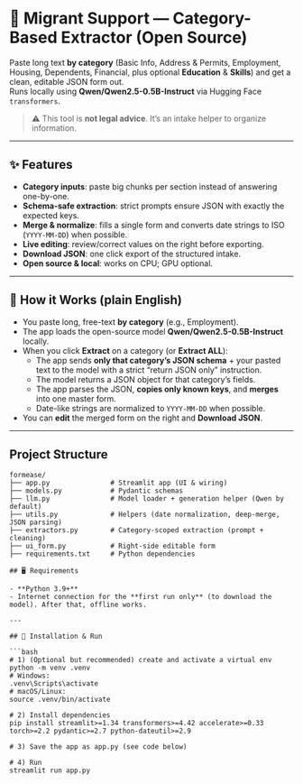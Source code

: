 # 🤝 Migrant Support — Category-Based Extractor (Open Source)

Paste long text **by category** (Basic Info, Address & Permits, Employment, Housing, Dependents, Financial, plus optional **Education** & **Skills**) and get a clean, editable JSON form out.  
Runs locally using **Qwen/Qwen2.5-0.5B-Instruct** via Hugging Face `transformers`.

> ⚠️ This tool is **not legal advice**. It’s an intake helper to organize information.

---

## ✨ Features

- **Category inputs**: paste big chunks per section instead of answering one-by-one.
- **Schema-safe extraction**: strict prompts ensure JSON with exactly the expected keys.
- **Merge & normalize**: fills a single form and converts date strings to ISO (`YYYY-MM-DD`) when possible.
- **Live editing**: review/correct values on the right before exporting.
- **Download JSON**: one click export of the structured intake.
- **Open source & local**: works on CPU; GPU optional.

---

## 🧠 How it Works (plain English)

- You paste long, free-text **by category** (e.g., Employment).
- The app loads the open-source model **Qwen/Qwen2.5-0.5B-Instruct** locally.
- When you click **Extract** on a category (or **Extract ALL**):
  - The app sends **only that category’s JSON schema** + your pasted text to the model with a strict “return JSON only” instruction.
  - The model returns a JSON object for that category’s fields.
  - The app parses the JSON, **copies only known keys**, and **merges** into one master form.
  - Date-like strings are normalized to `YYYY-MM-DD` when possible.
- You can **edit** the merged form on the right and **Download JSON**.

---


## Project Structure

```text
formease/
├── app.py               # Streamlit app (UI & wiring)
├── models.py            # Pydantic schemas
├── llm.py               # Model loader + generation helper (Qwen by default)
├── utils.py             # Helpers (date normalization, deep-merge, JSON parsing)
├── extractors.py        # Category-scoped extraction (prompt + cleaning)
├── ui_form.py           # Right-side editable form
├── requirements.txt     # Python dependencies

## 🖥 Requirements

- **Python 3.9+**
- Internet connection for the **first run only** (to download the model). After that, offline works.

---

## 🚀 Installation & Run

```bash
# 1) (Optional but recommended) create and activate a virtual env
python -m venv .venv
# Windows:
.venv\Scripts\activate
# macOS/Linux:
source .venv/bin/activate

# 2) Install dependencies
pip install streamlit>=1.34 transformers>=4.42 accelerate>=0.33 torch>=2.2 pydantic>=2.7 python-dateutil>=2.9

# 3) Save the app as app.py (see code below)

# 4) Run
streamlit run app.py
